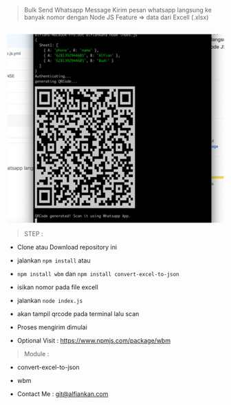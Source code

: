 > Bulk Send Whatsapp Message
> Kirim pesan whatsapp langsung ke banyak nomor dengan Node JS
> Feature => data dari Excell (.xlsx)

<br>
<img src="demo1.png" />

> STEP  :

- Clone atau Download repository ini
- jalankan `npm install` atau
- `npm install wbm` dan `npm install convert-excel-to-json`
- isikan nomor pada file excell
- jalankan `node index.js`
- akan tampil qrcode pada terminal lalu scan
- Proses mengirim dimulai

- Optional Visit : https://www.npmjs.com/package/wbm

> Module :

- convert-excel-to-json
- wbm

- Contact Me : git@alfiankan.com
